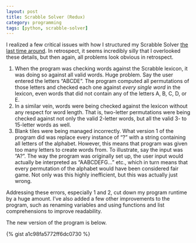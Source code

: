 ```yaml
---
layout: post
title: Scrabble Solver (Redux)
category: programming
tags: [python, scrabble-solver]
---
```


I realized a few critical issues with how I structured my Scrabble Solver [the last time around](http://yinishi.github.io/2015/05/04/scrabble-solver/). In retrospect, it seems incredibly silly that I overlooked these details, but then again, all problems look obvious in retrospect.

1. When the program was checking words against the Scrabble lexicon, it was doing so against all valid words. Huge problem. Say the user entered the letters “ABCDE”. The program computed all permutations of those letters and checked each one against _every single word_ in the lexicon, even words that did not contain any of the letters A, B, C, D, or E.
2. In a similar vein, words were being checked against the lexicon without any respect for word length. That is, two-letter permutations were being checked against not only the valid 2-letter words, but all the valid 3- to 15-letter words as well.
3. Blank tiles were being managed incorrectly. What version 1 of the program did was replace every instance of “?” with a string containing all letters of the alphabet. However, this means that program was given too many letters to create words from. To illustrate, say the input was “A?”. The way the program was originally set up, the user input would actually be interpreted as “AABCDEFG…” etc., which in turn means that every permutation of the alphabet would have been considered fair game. Not only was this highly inefficient, but this was actually just wrong.

Addressing these errors, especially 1 and 2, cut down my program runtime by a huge amount. I’ve also added a few other improvements to the program, such as renaming variables and using functions and list comprehensions to improve readability.

The new version of the program is below. 

{% gist a1c98fa5772ff6dc0730 %}
